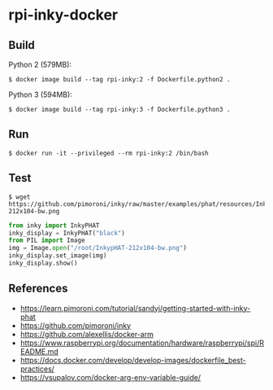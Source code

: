 # rpi-inky-docker

## Build

Python 2 (579MB):

``` shell
$ docker image build --tag rpi-inky:2 -f Dockerfile.python2 .
```

Python 3 (594MB):

``` shell
$ docker image build --tag rpi-inky:3 -f Dockerfile.python3 .
```

## Run

``` shell
$ docker run -it --privileged --rm rpi-inky:2 /bin/bash
```

## Test

``` shell
$ wget https://github.com/pimoroni/inky/raw/master/examples/phat/resources/InkypHAT-212x104-bw.png
```

``` python
from inky import InkyPHAT
inky_display = InkyPHAT("black")
from PIL import Image
img = Image.open("/root/InkypHAT-212x104-bw.png")
inky_display.set_image(img)
inky_display.show()

```

## References

- https://learn.pimoroni.com/tutorial/sandyj/getting-started-with-inky-phat
- https://github.com/pimoroni/inky
- https://github.com/alexellis/docker-arm
- https://www.raspberrypi.org/documentation/hardware/raspberrypi/spi/README.md
- https://docs.docker.com/develop/develop-images/dockerfile_best-practices/
- https://vsupalov.com/docker-arg-env-variable-guide/